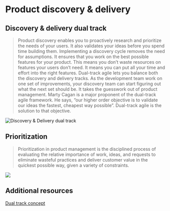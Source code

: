 # Product discovery & delivery

## Discovery & delivery dual track
> Product discovery enables you to proactively research and prioritize the needs of your users. It also validates your ideas before you spend time building them.
Implementing a discovery cycle removes the need for assumptions. It ensures that you work on the best possible features for your product. This means you don’t waste resources on features your users don’t need. It means you can put all your time and effort into the right features.
Dual-track agile lets you balance both the discovery and delivery tracks. As the development team work on one set of improvements, your discovery team can start figuring out what the next set should be. It takes the guesswork out of product management.
Marty Cagan is a major proponent of the dual-track agile framework. He says, “our higher order objective is to validate our ideas the fastest, cheapest way possible”.
Dual-track agile is the solution to that objective.

![Discovery & Delivery dual track](https://aktiasolutions.com/wp-content/uploads/2020/01/Dual-Track-Agile-Discovery-Delivery-Cycles-Lean-Product-Development-AKTIA-Solutions.jpg)

## Prioritization
> Prioritization in product management is the disciplined process of evaluating the relative importance of work, ideas, and requests to eliminate wasteful practices and deliver customer value in the quickest possible way, given a variety of constraints.

![](https://www.productboard.com/wp-content/uploads/2019/10/screenshot-2019-10-28-at-09-52-51.png)
## Additional resources

[Dual track concept](https://uxdesign.cc/an-ultimate-product-design-delivery-method-dual-track-agile-5f05cddf35c3)